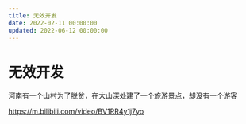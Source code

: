 ```yaml
---
title: 无效开发
date: 2022-02-11 00:00:00
updated: 2022-06-12 00:00:00
---
```


# 无效开发

河南有一个山村为了脱贫，在大山深处建了一个旅游景点，却没有一个游客

https://m.bilibili.com/video/BV1RR4y1j7yo

